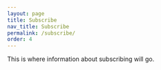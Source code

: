 ```yaml
---
layout: page
title: Subscribe
nav_title: Subscribe
permalink: /subscribe/
order: 4
---
```


This is where information about subscribing will go.
